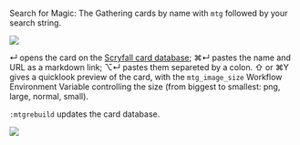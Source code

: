 Search for Magic: The Gathering cards by name with `mtg` followed by your search string.

![](https://i.imgur.com/8emieMU.png)

↵ opens the card on the [Scryfall card database](https://scryfall.com/); ⌘↵ pastes the name and URL as a markdown link; ⌥↵ pastes them separeted by a colon. ⇧ or ⌘Y gives a quicklook preview of the card, with the `mtg_image_size` Workflow Environment Variable controlling the size (from biggest to smallest: png, large, normal, small).

`:mtgrebuild` updates the card database.

![](https://i.imgur.com/0VMpnsH.png)
